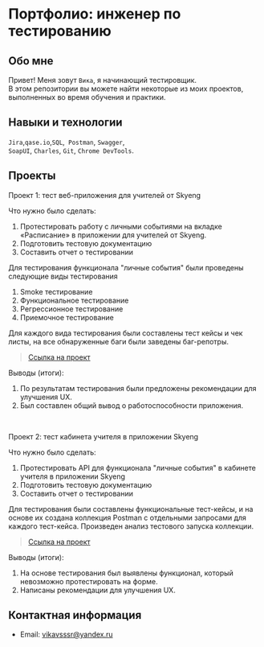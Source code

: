# Портфолио: инженер по тестированию

## Обо мне 

Привет! Меня зовут ``Вика``, я начинающий тестировщик. <br>
В этом репозитории вы можете найти некоторые из моих проектов, выполненных во время обучения и практики.
<br>

## Навыки и технологии
``Jira``,``qase.io``,``SQL``,`` Postman``, ``Swagger``,<br>
``SoapUI``, ``Charles``, ``Git``, ``Chrome DevTools``.


## Проекты

<p> Проект 1: тест веб-приложения для учителей от Skyeng</p>
<p>Что нужно было сделать:<p>
<ol>
  <li>Протестировать работу с личными событиями на вкладке «Расписание» в приложении для учителей от Skyeng.</li>
  <li>Подготовить тестовую документацию</li>
  <li>Составить отчет о тестировании</li>
</ol>

  Для тестирования функционала "личные события" были проведены следующие виды тестирования
<ol>
  <li>Smoke тестирование</li>
  <li>Функциональное тестирование</li>
  <li>Регрессионное тестирование</li>
  <li>Приемочное тестирование</li>
</ol>
 <p> Для каждого вида тестирования были составлены тест кейсы и чек листы, на все обнаруженные баги были заведены баг-репотры.

> <a href="https://qa-bug-report-testt.atlassian.net/wiki/spaces/1/pages/426009">Ссылка на проект</a>
 <p>
   
 </p>
 <p>Выводы (итоги):<p>
<ol>
  <li>По результатам тестирования были предложены рекомендации для улучшения UX.</li>
  <li>Был составлен общий вывод о работоспособности приложения.</li>
</ol>


<br> 

<p> Проект 2: тест кабинета учителя в приложении Skyeng</p>
<p>Что нужно было сделать:<p>
<ol>
  <li>Протестировать API для функционала "личные события" в кабинете учителя в приложении Skyeng</li>
  <li>Подготовить тестовую документацию</li>
  <li>Составить отчет о тестировании</li>
</ol>

<p>
<p>
  Для тестирования были составлены функциональные тест-кейсы, и на основе их создана коллекция Postman с отдельными запросами для каждого тест-кейса. 
Произведен анализ тестового запуска коллекции.
  
> <a href="https://qa-bug-report-testt.atlassian.net/wiki/spaces/1/pages/426009">Ссылка на проект</a>
  
 <p>Выводы (итоги):<p>
<ol>
  <li>На основе тестирования был выявлены функционал, который невозможно протестировать на форме.</li>
  <li>Написаны рекомендации для улучшения UX.</li>
</ol>


## Контактная информация
- Email: vikavsssr@yandex.ru

